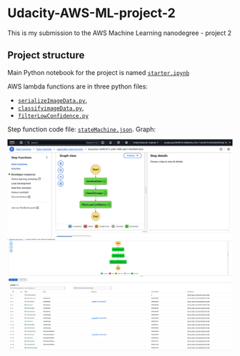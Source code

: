 # Udacity-AWS-ML-project-2
This is my submission to the AWS Machine Learning nanodegree  - project 2

## Project structure
Main Python notebook for the project is named [`starter.ipynb`](./starter.ipynb)

AWS lambda functions are in three python files: 
* [`serializeImageData.py`](./lambda1-serializeImagaeData.py),
* [`classifyimageData.py`](./lambda2-ImageClassify.py),
* [`filterLowConfidence.py`](./lambda3-filterLowConfidence.py)

Step function code file: [`stateMachine.json`](./step-function.json). Graph:

![stateMachine](./step-function-working.png)
![stateExecution](./state-execution.png)
